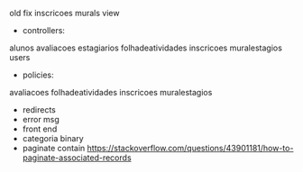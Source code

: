 

old fix inscricoes murals view
<input type="hidden" name="data[Inscricao][id_aluno]" value="" id="InscricaoIdAluno">

- controllers:

alunos
avaliacoes
estagiarios
folhadeatividades
inscricoes
muralestagios
users

- policies:

avaliacoes
folhadeatividades
inscricoes
muralestagios

- redirects
- error msg
- front end
- categoria binary
- paginate contain https://stackoverflow.com/questions/43901181/how-to-paginate-associated-records